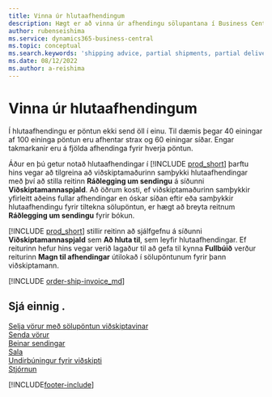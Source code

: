 ```yaml
---
title: Vinna úr hlutaafhendingum
description: Hægt er að vinna úr afhendingu sölupantana í Business Central með hlutaafhendingum með því að nota reitina „Ráðlegging um sendingu“ og „Magn til afhendingar“.
author: rubenseishima
ms.service: dynamics365-business-central
ms.topic: conceptual
ms.search.keywords: 'shipping advice, partial shipments, partial deliveries, trade, customer sales order'
ms.date: 08/12/2022
ms.author: a-reishima
---
```

# <a name="process-partial-shipments"></a><a name="process-partial-shipments"></a>Vinna úr hlutaafhendingum

Í hlutaafhendingu er pöntun ekki send öll í einu. Til dæmis þegar 40 einingar af 100 eininga pöntun eru afhentar strax og 60 einingar síðar. Engar takmarkanir eru á fjölda afhendinga fyrir hverja pöntun.

Áður en þú getur notað hlutaafhendingar í [!INCLUDE [prod_short](includes/prod_short.md)] þarftu hins vegar að tilgreina að viðskiptamaðurinn samþykki hlutaafhendingar með því að stilla reitinn **Ráðlegging um sendingu** á síðunni **Viðskiptamannaspjald**. Að öðrum kosti, ef viðskiptamaðurinn samþykkir yfirleitt aðeins fullar afhendingar en óskar síðan eftir eða samþykkir hlutaafhendingu fyrir tiltekna sölupöntun, er hægt að breyta reitnum **Ráðlegging um sendingu** fyrir bókun.

[!INCLUDE [prod_short](includes/prod_short.md)] stillir reitinn að sjálfgefnu á síðunni **Viðskiptamannaspjald** sem **Að hluta til**, sem leyfir hlutaafhendingar. Ef reiturinn hefur hins vegar verið lagaður til að gefa til kynna **Fullbúið** verður reiturinn **Magn til afhendingar** útilokað í sölupöntunum fyrir þann viðskiptamann.

[!INCLUDE [order-ship-invoice_md](includes/order-ship-invoice.md)]

## <a name="see-also"></a><a name="see-also"></a>Sjá einnig .

[Selja vörur með sölupöntun viðskiptavinar](sales-how-sell-products.md)  
[Senda vörur](warehouse-how-ship-items.md)  
[Beinar sendingar](sales-how-drop-shipment.md)  
[Sala](sales-manage-sales.md)  
[Undirbúningur fyrir viðskipti](ui-get-ready-business.md)  
[Stjórnun](admin-setup-and-administration.md)  

[!INCLUDE[footer-include](includes/footer-banner.md)]
